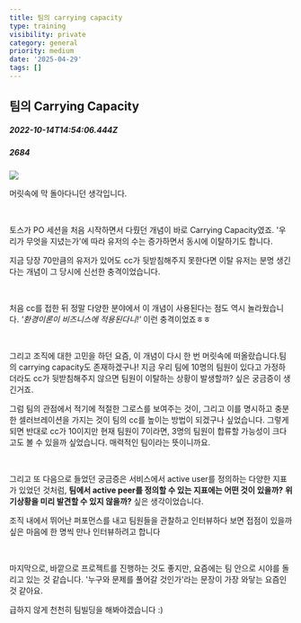 ```yaml
---
title: 팀의 carrying capacity
type: training
visibility: private
category: general
priority: medium
date: '2025-04-29'
tags: []
---
```

## 팀의 Carrying Capacity
##### 2022-10-14T14:54:06.444Z
##### 2684

<p><img src="https://media.disquiet.io/images/makerlog/1941fc9816d58cea1940d5712c5d98a8b006dba0c7b7cd944669b92a12836a68"></p><p>머릿속에 막 돌아다니던 생각입니다.</p><p><br></p><p>토스가 PO&nbsp;세션을 처음 시작하면서 다뤘던 개념이 바로 Carrying Capacity였죠. '우리가 무엇을 지녔는가'에 따라 유저의 수는 증가하면서 동시에 이탈하기도 합니다.</p><p>지금 당장 70만큼의 유저가 있어도 cc가 뒷받침해주지 못한다면 이탈 유저는 분명 생긴다는 개념이 그 당시에 신선한 충격이었습니다.</p><p><br></p><p>처음 cc를 접한 뒤 정말 다양한 분야에서 이 개념이 사용된다는 점도 역시 놀라웠습니다. <em>'환경이론이 비즈니스에 적용된다니!'</em> 이런 충격이었죠ㅎㅎ</p><p><br></p><p>그리고 조직에 대한 고민을 하던 요즘, 이 개념이 다시 한 번 머릿속에 떠올랐습니다.팀의 carrying capacity도 존재하겠구나! 지금 우리 팀에 10명의 팀원이 있다고 가정하더라도 cc가 뒷받침해주지 않으면 팀원이 이탈하는 상황이 발생할까? 싶은 궁금증이 생긴거죠.</p><p>그럼 팀의 관점에서 적기에 적절한 그로스를 보여주는 것이, 그리고 이를 명시하고 충분한 셀러브레이션을 가지는 것이 팀의 cc를 높이는 방법이 되겠구나 싶었습니다. 그렇게 되면 반대로 cc가 10이지만 현재 팀원이 7이라면, 3명의 팀원이 합류할 가능성이 크다고도 볼 수 있을까 싶었습니다. 매력적인 팀이라는 뜻이니까요.</p><p><br></p><p>그리고 또 다음으로 들었던 궁금증은 서비스에서 active user를 정의하는 다양한 지표가 있었던 것처럼, <strong>팀에서 active peer를 정의할 수 있는 지표에는 어떤 것이 있을까?</strong> <strong>위기상황을 미리 발견할 수 있지 않을까?</strong> 싶은 생각이었습니다.</p><p>조직 내에서 뛰어난 퍼포먼스를 내고 팀원들을 관찰하고 인터뷰하다 보면 접점이 있을까 싶은 마음에 한 명씩 만나 인터뷰하려고 합니다</p><p><br></p><p>마지막으로, 바깥으로 프로젝트를 진행하는 것도 좋지만, 요즘에는 팀 안으로 시야를 돌리고 있는 것 같습니다. '누구와 문제를 풀어갈 것인가'라는 문장이 가장 와닿는 요즘인 것 같아요.</p><p>급하지 않게 천천히 팀빌딩을 해봐야겠습니다 :)</p>
